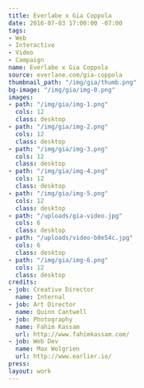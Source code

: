 ```yaml
---
title: Everlabe x Gia Coppola
date: 2016-07-03 17:00:00 -07:00
tags:
- Web
- Interactive
- Video
- Campaign
name: Everlabe x Gia Coppola
source: everlane.com/gia-coppola
thumbnail_path: "/img/gia/thumb.png"
bg-image: "/img/gia/img-0.png"
images:
- path: "/img/gia/img-1.png"
  cols: 12
  class: desktop
- path: "/img/gia/img-2.png"
  cols: 12
  class: desktop
- path: "/img/gia/img-3.png"
  cols: 12
  class: desktop
- path: "/img/gia/img-4.png"
  cols: 12
  class: desktop
- path: "/img/gia/img-5.png"
  cols: 12
  class: desktop
- path: "/uploads/gia-video.jpg"
  cols: 6
  class: desktop
- path: "/uploads/video-b0e54c.jpg"
  cols: 6
  class: desktop
- path: "/img/gia/img-6.png"
  cols: 12
  class: desktop
credits:
- job: Creative Director
  name: Internal
- job: Art Director
  name: Quinn Cantwell
- job: Photography
  name: Fahim Kassam
  url: http://www.fahimkassam.com/
- job: Web Dev
  name: Max Wolgrien
  url: http://www.earlier.io/
press: 
layout: work
---
```


